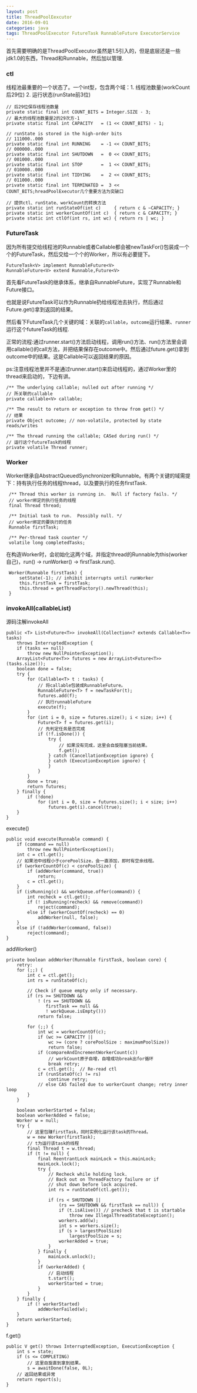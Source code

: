 ```yaml
---
layout: post
title: ThreadPoolEexcutor
date: 2016-09-01
categories: java
tags: ThreadPoolExecutor FutureTask RunnableFuture ExecutorService
---
```


首先需要明确的是ThreadPoolExecutor虽然是1.5引入的，但是底层还是一些jdk1.0的东西，Thread和Runnable，然后加以管理.

### ctl

线程池最重要的一个状态了。一个int型，包含两个域：1.  线程池数量(workCount后29位) 2.  运行状态(runState前3位)   

    // 后29位保存线程池数量
    private static final int COUNT_BITS = Integer.SIZE - 3;
    // 最大的线程池数量是2的29次方-1
    private static final int CAPACITY   = (1 << COUNT_BITS) - 1;

    // runState is stored in the high-order bits
    // 111000..000
    private static final int RUNNING    = -1 << COUNT_BITS;
    // 000000..000
    private static final int SHUTDOWN   =  0 << COUNT_BITS;
    // 001000..000
    private static final int STOP       =  1 << COUNT_BITS;
    // 010000..000
    private static final int TIDYING    =  2 << COUNT_BITS;
    // 011000..000
    private static final int TERMINATED =  3 << COUNT_BITS;hreadPoolExecutor几个重要方法为突破口

    // 提供ctl、runState、workCount的转换方法
    private static int runStateOf(int c)     { return c & ~CAPACITY; }
    private static int workerCountOf(int c)  { return c & CAPACITY; }
    private static int ctlOf(int rs, int wc) { return rs | wc; }

### FutureTask

因为所有提交给线程池的Runnable或者Callable都会被newTaskFor()包装成一个个的FutureTask，然后交给一个个的Worker，所以有必要提下。

    FutureTask<V> implement RunnableFuture<V>
    RunnableFuture<V> extend Runnable,Future<V>

首先看FutureTask的继承体系，继承自RunnableFuture，实现了Runnable和Future接口。

也就是说FutureTask可以作为Runnable扔给线程池去执行，然后通过Future.get()拿到返回的结果。

然后看下FutureTask几个关键的域：关联的`callable`，`outcome`运行结果、`runner`运行这个futureTask的线程.

正常的流程:通过runner.start()方法启动线程，调用run()方法、run()方法里会调用callable()的call方法，并把结果保存在outcome中。然后通过future.get()拿到outcome中的结果。这是Callable可以返回结果的原因。

ps:注意线程池里并不是通过runner.start()来启动线程的，通过Worker里的thread来启动的，下边有讲。

    /** The underlying callable; nulled out after running */
    // 所关联的callable
    private callable<V> callable;

    /** The result to return or exception to throw from get() */
    // 结果
    private Object outcome; // non-volatile, protected by state reads/writes

    /** The thread running the callable; CASed during run() */
    // 运行这个futureTask的线程
    private volatile Thread runner;

### Worker

Worker继承自AbstractQueuedSynchronizer和Runnable。有两个关键的域需提下：持有执行任务的线程thread，以及要执行的任务firstTask.

     /** Thread this worker is running in.  Null if factory fails. */
     // worker绑定的执行任务的线程
     final Thread thread;

     /** Initial task to run.  Possibly null. */
     // worker绑定的要执行的任务
     Runnable firstTask;

     /** Per-thread task counter */
     volatile long completedTasks;

在构造Worker时，会初始化这两个域，并指定thread的Runnable为this(worker自己)，run() -> runWorker() -> firstTask.run().

     Worker(Runnable firstTask) {
         setState(-1); // inhibit interrupts until runWorker
         this.firstTask = firstTask;
         this.thread = getThreadFactory().newThread(this);
     }


### invokeAll(callableList)

源码注解invokeAll

    public <T> List<Future<T>> invokeAll(Collection<? extends Callable<T>> tasks)
        throws InterruptedException {
        if (tasks == null)
            throw new NullPointerException();
        ArrayList<Future<T>> futures = new ArrayList<Future<T>>(tasks.size());
        boolean done = false;
        try {
            for (Callable<T> t : tasks) {
                // 将callable包装成RunnableFuture。
                RunnableFuture<T> f = newTaskFor(t);
                futures.add(f);
                // 执行runnableFuture
                execute(f);
            }
            for (int i = 0, size = futures.size(); i < size; i++) {
                Future<T> f = futures.get(i);
                // 先判定任务是否完成
                if (!f.isDone()) {
                    try {
                        // 如果没有完成，这里会自旋阻塞当前结果。
                        f.get();
                    } catch (CancellationException ignore) {
                    } catch (ExecutionException ignore) {
                    }
                }
            }
            done = true;
            return futures;
        } finally {
            if (!done)
                for (int i = 0, size = futures.size(); i < size; i++)
                    futures.get(i).cancel(true);
        }
    }

execute()

    public void execute(Runnable command) {
        if (command == null)
            throw new NullPointerException();
        int c = ctl.get();
        // 如果池中线程小于corePoolSize，会一直添加，即时有空余线程。
        if (workerCountOf(c) < corePoolSize) {
            if (addWorker(command, true))
                return;
            c = ctl.get();
        }
        if (isRunning(c) && workQueue.offer(command)) {
            int recheck = ctl.get();
            if (! isRunning(recheck) && remove(command))
                reject(command);
            else if (workerCountOf(recheck) == 0)
                addWorker(null, false);
        }
        else if (!addWorker(command, false))
            reject(command);
    }

addWorker()

    private boolean addWorker(Runnable firstTask, boolean core) {
        retry:
        for (;;) {
            int c = ctl.get();
            int rs = runStateOf(c);

            // Check if queue empty only if necessary.
            if (rs >= SHUTDOWN &&
                ! (rs == SHUTDOWN &&
                   firstTask == null &&
                   ! workQueue.isEmpty()))
                return false;

            for (;;) {
                int wc = workerCountOf(c);
                if (wc >= CAPACITY ||
                    wc >= (core ? corePoolSize : maximumPoolSize))
                    return false;
                if (compareAndIncrementWorkerCount(c))
                    // workCount原子自增，自增成功break出for循环
                    break retry;
                c = ctl.get();  // Re-read ctl
                if (runStateOf(c) != rs)
                    continue retry;
                // else CAS failed due to workerCount change; retry inner loop
            }
        }

        boolean workerStarted = false;
        boolean workerAdded = false;
        Worker w = null;
        try {
            // 这里包赚firstTask，同时实例化运行该task的Thread。
            w = new Worker(firstTask);
            // t为运行该task的线程
            final Thread t = w.thread;
            if (t != null) {
                final ReentrantLock mainLock = this.mainLock;
                mainLock.lock();
                try {
                    // Recheck while holding lock.
                    // Back out on ThreadFactory failure or if
                    // shut down before lock acquired.
                    int rs = runStateOf(ctl.get());

                    if (rs < SHUTDOWN ||
                        (rs == SHUTDOWN && firstTask == null)) {
                        if (t.isAlive()) // precheck that t is startable
                            throw new IllegalThreadStateException();
                        workers.add(w);
                        int s = workers.size();
                        if (s > largestPoolSize)
                            largestPoolSize = s;
                        workerAdded = true;
                    }
                } finally {
                    mainLock.unlock();
                }
                if (workerAdded) {
                    // 启动线程
                    t.start();
                    workerStarted = true;
                }
            }
        } finally {
            if (! workerStarted)
                addWorkerFailed(w);
        }
        return workerStarted;
    }

f.get()

    public V get() throws InterruptedException, ExecutionException {
        int s = state;
        if (s <= COMPLETING)
            // 这里自旋直到拿到结果。
            s = awaitDone(false, 0L);
        // 返回结果或异常
        return report(s);
    }
